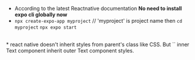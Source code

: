 * According to the latest Reactnative documentation **No need to install expo cli globally now**
* `npx create-expo-app myproject` // 'myproject' is project name
then
  `cd myproject`
  `npx expo start`
<br>
* react native doesn't inherit styles from parent's class like CSS. But `<Text><Text></Text></Text>` inner Text component inherit outer Text component styles.